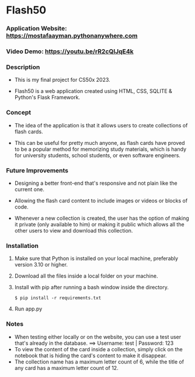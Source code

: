 # Flash50
### Application Website: https://mostafaayman.pythonanywhere.com
### Video Demo:  https://youtu.be/rR2cQlJqE4k
### Description
* This is my final project for CS50x 2023.

* Flash50 is a web application created using HTML, CSS, SQLITE & Python's Flask Framework.

### Concept
* The idea of the application is that it allows users to create collections of flash cards.

* This can be useful for pretty much anyone, as flash cards have proved to be a popular method for memorizing study materials, which is handy for university students, school students, or even software engineers.

### Future Improvements
* Designing a better front-end that's responsive and not plain like the current one.

* Allowing the flash card content to include images or videos or blocks of code.

* Whenever a new collection is created, the user has the option of making it private (only available to him) or making it public which allows all the other users to view and download this collection.
  
### Installation
1. Make sure that Python is installed on your local machine, preferably version 3.10 or higher.
2. Download all the files inside a local folder on your machine.
3. Install with pip after running a bash window inside the directory.
   
   ```
   $ pip install -r requirements.txt
   ```
4. Run app.py
   
### Notes
* When testing either locally or on the website, you can use a test user that's already in the database. ==> Username: test  | Password: 123
* To view the content of the card inside a collection, simply click on the notebook that is hiding the card's content to make it disappear.
* The collection name has a maximum letter count of 6, while the title of any card has a maximum letter count of 12.